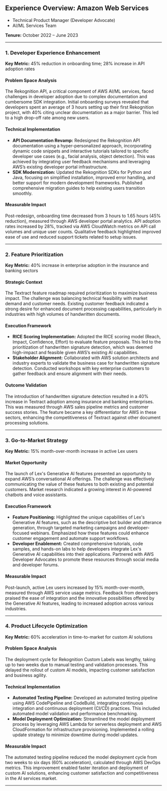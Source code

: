 ## Experience Overview: Amazon Web Services 
- Technical Product Manager (Developer Advocate)
- AI/ML Services Team
  
**Tenure:** October 2022 – June 2023  

---

### 1. Developer Experience Enhancement  
**Key Metric:** 45% reduction in onboarding time; 28% increase in API adoption rates  

#### Problem Space Analysis  
The Rekognition API, a critical component of AWS AI/ML services, faced challenges in developer adoption due to complex documentation and cumbersome SDK integration. Initial onboarding surveys revealed that developers spent an average of 3 hours setting up their first Rekognition project, with 40% citing unclear documentation as a major barrier. This led to a high drop-off rate among new users.

#### Technical Implementation  
- **API Documentation Revamp:** Redesigned the Rekognition API documentation using a hyper-personalized approach, incorporating dynamic code snippets and interactive tutorials tailored to specific developer use cases (e.g., facial analysis, object detection). This was achieved by integrating user feedback mechanisms and leveraging AWS’s existing developer portal infrastructure.
- **SDK Modernization:** Updated the Rekognition SDKs for Python and Java, focusing on simplified installation, improved error handling, and better support for modern development frameworks. Published comprehensive migration guides to help existing users transition smoothly.

#### Measurable Impact  
Post-redesign, onboarding time decreased from 3 hours to 1.65 hours (45% reduction), measured through AWS developer portal analytics. API adoption rates increased by 28%, tracked via AWS CloudWatch metrics on API call volumes and unique user counts. Qualitative feedback highlighted improved ease of use and reduced support tickets related to setup issues.

---

### 2. Feature Prioritization  
**Key Metric:** 40% increase in enterprise adoption in the insurance and banking sectors  

#### Strategic Context  
The Textract feature roadmap required prioritization to maximize business impact. The challenge was balancing technical feasibility with market demand and customer needs. Existing customer feedback indicated a strong desire for enhanced document processing capabilities, particularly in industries with high volumes of handwritten documents.

#### Execution Framework  
- **RICE Scoring Implementation:** Adopted the RICE scoring model (Reach, Impact, Confidence, Effort) to evaluate feature proposals. This led to the prioritization of handwritten signature detection, which was deemed high-impact and feasible given AWS’s existing AI capabilities.
- **Stakeholder Alignment:** Collaborated with AWS solution architects and industry experts to validate the business case for handwritten signature detection. Conducted workshops with key enterprise customers to gather feedback and ensure alignment with their needs.

#### Outcome Validation  
The introduction of handwritten signature detection resulted in a 40% increase in Textract adoption among insurance and banking enterprises. This was measured through AWS sales pipeline metrics and customer success stories. The feature became a key differentiator for AWS in these sectors, enhancing the competitiveness of Textract against other document processing solutions.

---

### 3. Go-to-Market Strategy  
**Key Metric:** 15% month-over-month increase in active Lex users  

#### Market Opportunity  
The launch of Lex's Generative AI features presented an opportunity to expand AWS’s conversational AI offerings. The challenge was effectively communicating the value of these features to both existing and potential customers. Market research indicated a growing interest in AI-powered chatbots and voice assistants.

#### Execution Framework  
- **Feature Positioning:** Highlighted the unique capabilities of Lex's Generative AI features, such as the descriptive bot builder and utterance generation, through targeted marketing campaigns and developer-focused webinars. Emphasized how these features could enhance customer engagement and automate support workflows.
- **Developer Enablement:** Created comprehensive tutorials, code samples, and hands-on labs to help developers integrate Lex's Generative AI capabilities into their applications. Partnered with AWS Developer Advocates to promote these resources through social media and developer forums.

#### Measurable Impact  
Post-launch, active Lex users increased by 15% month-over-month, measured through AWS service usage metrics. Feedback from developers praised the ease of integration and the innovative possibilities offered by the Generative AI features, leading to increased adoption across various industries.

---

### 4. Product Lifecycle Optimization  
**Key Metric:** 60% acceleration in time-to-market for custom AI solutions  

#### Problem Space Analysis  
The deployment cycle for Rekognition Custom Labels was lengthy, taking up to two weeks due to manual testing and validation processes. This delayed the rollout of custom AI models, impacting customer satisfaction and business agility.

#### Technical Implementation  
- **Automated Testing Pipeline:** Developed an automated testing pipeline using AWS CodePipeline and CodeBuild, integrating continuous integration and continuous deployment (CI/CD) practices. This included automated model validation and performance benchmarking.
- **Model Deployment Optimization:** Streamlined the model deployment process by leveraging AWS Lambda for serverless deployment and AWS CloudFormation for infrastructure provisioning. Implemented a rolling update strategy to minimize downtime during model updates.

#### Measurable Impact  
The automated testing pipeline reduced the model deployment cycle from two weeks to six days (60% acceleration), calculated through AWS DevOps metrics. This improvement enabled faster iteration and deployment of custom AI solutions, enhancing customer satisfaction and competitiveness in the AI services market.

---
